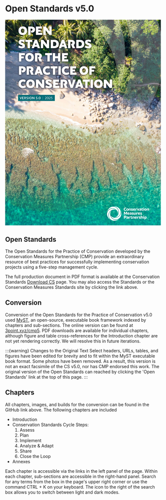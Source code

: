 # Open Standards v5.0
![alt text](zimage/cover.png) <br>

## Open Standards
The Open Standards for the Practice of Conservation developed by the Conservation Measures Partnership (CMP) provide an extraordinary resource of best practices for successfully implementing conservation projects using a five-step management cycle. 

The full production document in PDF format is available at the Conservation Standards [Download CS](https://conservationstandards.org/download-cs) page. You may also access the Standards or the Conservation Measures Standards site by clicking the link above.

## Conversion
Conversion of the Open Standards for the Practice of Conservation v5.0 used [MyST](https://https://mystmd.org), an open-source, executable book framework indexed by chapters and sub-sections. The online version can be found at [3point.xyz/cmp5](https://3point.xyz/cmp5). PDF downloads are available for individual chapters, although figure and table cross-references for the Introduction chapter are not yet rendering correctly. We will resolve this in future iterations.

:::{warning} Changes to the Original Text
Select headers, URLs, tables, and figures have been edited for brevity and to fit within the MyST executable book format. Some photos have been removed. As a result, this version is not an exact facsimile of the CS v5.0, nor has CMP endorsed this work. The original version of the Open Standards can reached by clicking the 'Open Standards' link at the top of this page.
:::

## Chapters
All chapters, images, and builds for the conversion can be found in the GitHub link above. The following chapters are included

- Introduction
- Conservation Standards Cycle Steps:
    1. Assess
    2. Plan
    3. Implement
    4. Analyze & Adapt
    5. Share
    6. Close the Loop
- Annexes

Each chapter is accessible via the links in the left panel of the page. Within each chapter, sub-sections are accessible in the right-hand panel. Search for any terms from the box in the page's upper right corner or use the command CTRL + K on your keyboard. The icon to the right of the search box allows you to switch between light and dark modes.
